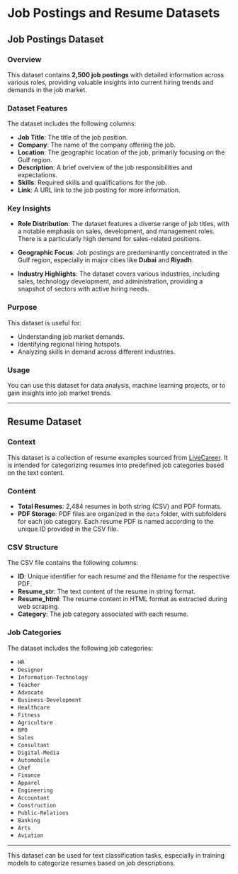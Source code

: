 # Job Postings and Resume Datasets

## Job Postings Dataset

### Overview

This dataset contains **2,500 job postings** with detailed information across various roles, providing valuable insights into current hiring trends and demands in the job market.

### Dataset Features

The dataset includes the following columns:

- **Job Title**: The title of the job position.
- **Company**: The name of the company offering the job.
- **Location**: The geographic location of the job, primarily focusing on the Gulf region.
- **Description**: A brief overview of the job responsibilities and expectations.
- **Skills**: Required skills and qualifications for the job.
- **Link**: A URL link to the job posting for more information.

### Key Insights

- **Role Distribution**: The dataset features a diverse range of job titles, with a notable emphasis on sales, development, and management roles. There is a particularly high demand for sales-related positions.
  
- **Geographic Focus**: Job postings are predominantly concentrated in the Gulf region, especially in major cities like **Dubai** and **Riyadh**.
  
- **Industry Highlights**: The dataset covers various industries, including sales, technology development, and administration, providing a snapshot of sectors with active hiring needs.

### Purpose

This dataset is useful for:

- Understanding job market demands.
- Identifying regional hiring hotspots.
- Analyzing skills in demand across different industries.

### Usage

You can use this dataset for data analysis, machine learning projects, or to gain insights into job market trends.

---

## Resume Dataset

### Context

This dataset is a collection of resume examples sourced from [LiveCareer](https://www.livecareer.com). It is intended for categorizing resumes into predefined job categories based on the text content.

### Content

- **Total Resumes**: 2,484 resumes in both string (CSV) and PDF formats.
- **PDF Storage**: PDF files are organized in the `data` folder, with subfolders for each job category. Each resume PDF is named according to the unique ID provided in the CSV file.

### CSV Structure

The CSV file contains the following columns:

- **ID**: Unique identifier for each resume and the filename for the respective PDF.
- **Resume_str**: The text content of the resume in string format.
- **Resume_html**: The resume content in HTML format as extracted during web scraping.
- **Category**: The job category associated with each resume.

### Job Categories

The dataset includes the following job categories:
- `HR`
- `Designer`
- `Information-Technology`
- `Teacher`
- `Advocate`
- `Business-Development`
- `Healthcare`
- `Fitness`
- `Agriculture`
- `BPO`
- `Sales`
- `Consultant`
- `Digital-Media`
- `Automobile`
- `Chef`
- `Finance`
- `Apparel`
- `Engineering`
- `Accountant`
- `Construction`
- `Public-Relations`
- `Banking`
- `Arts`
- `Aviation`

---

This dataset can be used for text classification tasks, especially in training models to categorize resumes based on job descriptions.
